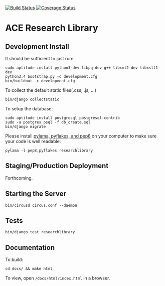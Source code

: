 [![Build Status](https://travis-ci.org/FUB-HCC/ACE-Research-Library.svg?branch=master)](https://travis-ci.org/FUB-HCC/ACE-Research-Library)
[![Coverage Status](https://coveralls.io/repos/github/FUB-HCC/ACE-Research-Library/badge.svg?branch=master)](https://coveralls.io/github/FUB-HCC/ACE-Research-Library?branch=master)

# ACE Research Library

## Development Install

It should be sufficient to just run:

    sudo aptitude install python3-dev libpq-dev g++ libxml2-dev libxslt1-dev
    python3.4 bootstrap.py -c development.cfg
    bin/buildout -c development.cfg

To collect the default static files(.css, .js, ...)

    bin/django collectstatic

To setup the database:

    sudo aptitude install postgresql postgresql-contrib
    sudo -u postgres psql -f db_create.sql
    bin/django migrate

Please install [pylama, pyflakes, and pep8](https://pylama.readthedocs.io/) on your computer to make sure your code is well readable:

    pylama -l pep8,pyflakes researchlibrary

## Staging/Production Deployment

Forthcoming.

## Starting the Server

    bin/circusd circus.conf --daemon

## Tests

    bin/django test researchlibrary

## Documentation

To build:

    cd docs/ && make html

To view, open `/docs/html/index.html` in a browser.
